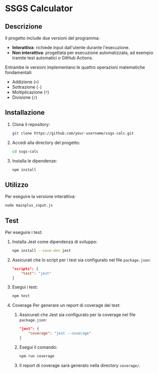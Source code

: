 # SSGS Calculator
## Descrizione

Il progetto include due versioni del programma:
- **Interattiva**: richiede input dall'utente durante l'esecuzione.
- **Non interattiva**: progettata per esecuzione automatizzata, ad esempio tramite test automatici o GitHub Actions.

Entrambe le versioni implementano le quattro operazioni matematiche fondamentali:
- Addizione (`+`)
- Sottrazione (`-`)
- Moltiplicazione (`*`)
- Divisione (`/`)

## Installazione

1. Clona il repository:
    ```bash
    git clone https://github.com/your-username/ssgs-calc.git
    ```
2. Accedi alla directory del progetto:
    ```bash
    cd ssgs-calc
    ```
3. Installa le dipendenze:
    ```bash
    npm install
    ```

## Utilizzo

Per eseguire la versione interattiva:
```bash
node mainplus_input.js
```

## Test

Per eseguire i test:
1. Installa Jest come dipendenza di sviluppo:
    ```bash
    npm install --save-dev jest
    ```
2. Assicurati che lo script per i test sia configurato nel file `package.json`:
    ```json
    "scripts": {
        "test": "jest"
    }
    ```
3. Esegui i test:
    ```bash
    npm test
    ```
4. Coverage
    Per generare un report di coverage dei test:

    1. Assicurati che Jest sia configurato per la coverage nel file `package.json`:
        ```json
        "jest": {
            "coverage": "jest --coverage"
        }
        ```
    2. Esegui il comando:
        ```bash
        npm run coverage
        ```
    3. Il report di coverage sarà generato nella directory `coverage/`.